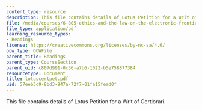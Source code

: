 ```yaml
---
content_type: resource
description: This file contains details of Lotus Petition for a Writ of Certiorari.
file: /media/courses/6-805-ethics-and-the-law-on-the-electronic-frontier-fall-2005/57eeb3c98bd3947a72f701fa15fead0f_lotuscertpet.pdf
file_type: application/pdf
learning_resource_types:
- Readings
license: https://creativecommons.org/licenses/by-nc-sa/4.0/
ocw_type: OCWFile
parent_title: Readings
parent_type: CourseSection
parent_uid: c807d991-0c36-a7b6-1022-b5e758877384
resourcetype: Document
title: lotuscertpet.pdf
uid: 57eeb3c9-8bd3-947a-72f7-01fa15fead0f
---
```

This file contains details of Lotus Petition for a Writ of Certiorari.